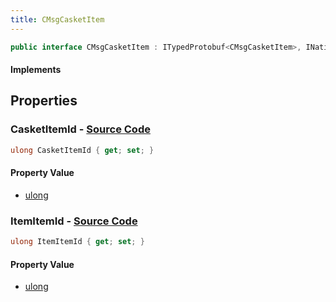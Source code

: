 ```yaml
---
title: CMsgCasketItem
---
```


```csharp
public interface CMsgCasketItem : ITypedProtobuf<CMsgCasketItem>, INativeHandle
```

#### Implements

## Properties

### **CasketItemId** - [Source Code](https://github.com/swiftly-solution/swiftlys2/blob/main/managed/src/SwiftlyS2.Generated/Protobufs/Interfaces/CMsgCasketItem.cs#L13)

```csharp
ulong CasketItemId { get; set; }
```

#### Property Value

- [ulong](https://learn.microsoft.com/dotnet/api/system.uint64)

### **ItemItemId** - [Source Code](https://github.com/swiftly-solution/swiftlys2/blob/main/managed/src/SwiftlyS2.Generated/Protobufs/Interfaces/CMsgCasketItem.cs#L16)

```csharp
ulong ItemItemId { get; set; }
```

#### Property Value

- [ulong](https://learn.microsoft.com/dotnet/api/system.uint64)

